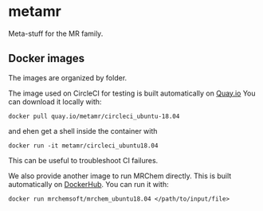 # metamr

Meta-stuff for the MR family.

## Docker images

The images are organized by folder.

The image used on CircleCI for testing is built automatically on [Quay.io](https://quay.io/organization/metamr)
You can download it locally with:

    docker pull quay.io/metamr/circleci_ubuntu-18.04
    
and ehen get a shell inside the container with

    docker run -it metamr/circleci_ubuntu18.04
    
This can be useful to troubleshoot CI failures.

We also provide another image to run MRChem directly. This is built automatically on [DockerHub](https://hub.docker.com/u/mrchemsoft).
You can run it with:

    docker run mrchemsoft/mrchem_ubuntu18.04 </path/to/input/file>
